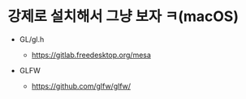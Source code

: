 # 강제로 설치해서 그냥 보자 ㅋ(macOS)

- GL/gl.h
  - https://gitlab.freedesktop.org/mesa

- GLFW
  - https://github.com/glfw/glfw/
